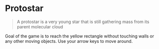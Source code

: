 # Protostar

> A protostar is a very young star that is still gathering mass from its parent molecular cloud

Goal of the game is to reach the yellow rectangle without touching walls or any other moving objects. Use your arrow keys to move around.
